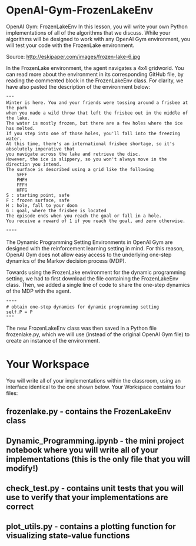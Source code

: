 # OpenAI-Gym-FrozenLakeEnv
OpenAI Gym: FrozenLakeEnv
In this lesson, you will write your own Python implementations of all of the algorithms that we discuss. While your algorithms will be designed to work with any OpenAI Gym environment, you will test your code with the FrozenLake environment.


Source: http://eskipaper.com/images/frozen-lake-6.jpg

In the FrozenLake environment, the agent navigates a 4x4 gridworld. You can read more about the environment in its corresponding GitHub file, by reading the commented block in the FrozenLakeEnv class. For clarity, we have also pasted the description of the environment below:

    """
    Winter is here. You and your friends were tossing around a frisbee at the park
    when you made a wild throw that left the frisbee out in the middle of the lake.
    The water is mostly frozen, but there are a few holes where the ice has melted.
    If you step into one of those holes, you'll fall into the freezing water.
    At this time, there's an international frisbee shortage, so it's absolutely imperative that
    you navigate across the lake and retrieve the disc.
    However, the ice is slippery, so you won't always move in the direction you intend.
    The surface is described using a grid like the following
        SFFF
        FHFH
        FFFH
        HFFG
    S : starting point, safe
    F : frozen surface, safe
    H : hole, fall to your doom
    G : goal, where the frisbee is located
    The episode ends when you reach the goal or fall in a hole.
    You receive a reward of 1 if you reach the goal, and zero otherwise.

    """"
The Dynamic Programming Setting
Environments in OpenAI Gym are designed with the reinforcement learning setting in mind. For this reason, OpenAI Gym does not allow easy access to the underlying one-step dynamics of the Markov decision process (MDP).

Towards using the FrozenLake environment for the dynamic programming setting, we had to first download the file containing the FrozenLakeEnv class. Then, we added a single line of code to share the one-step dynamics of the MDP with the agent.


    """"
    # obtain one-step dynamics for dynamic programming setting
    self.P = P
    """
The new FrozenLakeEnv class was then saved in a Python file frozenlake.py, which we will use (instead of the original OpenAI Gym file) to create an instance of the environment.





# Your Workspace
You will write all of your implementations within the classroom, using an interface identical to the one shown below. Your Workspace contains four files:

## frozenlake.py - contains the FrozenLakeEnv class
## Dynamic_Programming.ipynb - the mini project notebook where you will write all of your implementations (this is the only file that you will modify!)
## check_test.py - contains unit tests that you will use to verify that your implementations are correct
## plot_utils.py - contains a plotting function for visualizing state-value functions


